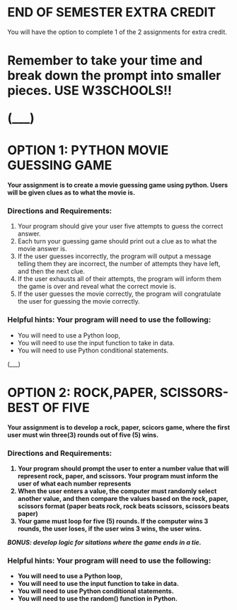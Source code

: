 # END OF SEMESTER EXTRA CREDIT
You will have the option to complete 1 of the 2 assignments for extra credit. 

<h1>Remember to take your time and break down the prompt into smaller pieces.</h>
<b>USE W3SCHOOLS!!</b>

(___)

# OPTION 1: PYTHON MOVIE GUESSING GAME
<b>Your assignment is to create a movie guessing game using python. Users will be given clues as to what the movie is.</b>

### Directions and Requirements:
1. Your program should give your user five attempts to guess the correct answer. 
2. Each turn your guessing game should print out a clue as to what the movie answer is. 
3. If the user guesses incorrectly, the program will output a message telling them they are incorrect, the number of attempts they have left, and then the next clue. 
4. If the user exhausts all of their attempts, the program will inform them the game is over and reveal what the correct movie is. 
5. If the user guesses the movie correctly, the program will congratulate the user for guessing the movie correctly. 

### Helpful hints: Your program will need to use the following:
- You will need to use a Python loop,
- You will need to use the input function to take in data.
- You will need to use Python conditional statements. 

(___)

# OPTION 2: ROCK,PAPER, SCISSORS- BEST OF FIVE

<b>Your assignment is to develop a rock, paper, scicors game, where the first user must win three(3) rounds out of five (5) wins.<b>

### Directions and Requirements:
1. Your program should prompt the user to enter a number value that will represent rock, paper, and scissors. Your program must inform the user of what each number represents
2. When the user enters a value, the computer must randomly select another value, and then compare the values based on the rock, paper, scissors format (paper beats rock, rock beats scissors, scissors beats paper)
3. Your game must loop for five (5) rounds. If the computer wins 3 rounds, the user loses, if the user wins 3 wins, the user wins. 

<b><i>BONUS: develop logic for sitations where the game ends in a tie.</i></b> 

### Helpful hints: Your program will need to use the following:
- You will need to use a Python loop,
- You will need to use the input function to take in data.
- You will need to use Python conditional statements.
- You will need to use the random() function in Python.  

